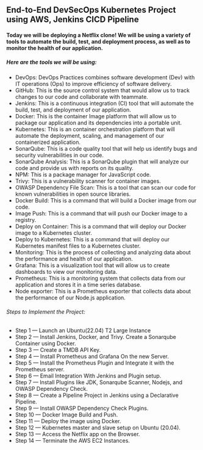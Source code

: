 ## End-to-End DevSecOps Kubernetes Project using AWS, Jenkins CICD Pipeline

#### Today we will be deploying a Netflix clone! We will be using a variety of tools to automate the build, test, and deployment process, as well as to monitor the health of our application.

##### Here are the tools we will be using:

+ DevOps: DevOps Practices combines software development (Dev) with IT operations (Ops) to improve efficiency of software delivery.
+ GitHub: This is the source control system that would allow us to track changes to our code and collaborate with teammate.
+ Jenkins: This is a continuous integration (CI) tool that will automate the build, test, and deployment of our application.
+ Docker: This is the container Image platform that will allow us to package our application and its dependencies into a portable unit.
+ Kubernetes: This is an container orchestration platform that will automate the deployment, scaling, and management of our containerized application.
+ SonarQube: This is a code quality tool that will help us identify bugs and security vulnerabilities in our code.
+ SonarQube Analysis: This is a SonarQube plugin that will analyze our code and provide us with reports on its quality.
+ NPM: This is a package manager for JavaScript code.
+ Trivy: This is a vulnerability scanner for container images.
+ OWASP Dependency File Scan: This is a tool that can scan our code for known vulnerabilities in open source libraries.
+ Docker Build: This is a command that will build a Docker image from our code.
+ Image Push: This is a command that will push our Docker image to a registry.
+ Deploy on Container: This is a command that will deploy our Docker image to a Kubernetes cluster.
+ Deploy to Kubernetes: This is a command that will deploy our Kubernetes manifest files to a Kubernetes cluster.
+ Monitoring: This is the process of collecting and analyzing data about the performance and health of our application.
+ Grafana: This is a visualization tool that will allow us to create dashboards to view our monitoring data.
+ Prometheus: This is a monitoring system that collects data from our application and stores it in a time series database.
+ Node exporter: This is a Prometheus exporter that collects data about the performance of our Node.js application.

###### Steps to Implement the Project:

+ Step 1 — Launch an Ubuntu(22.04) T2 Large Instance
+ Step 2 — Install Jenkins, Docker, and Trivy. Create a Sonarqube Container using Docker.
+ Step 3 — Create a TMDB API Key.
+ Step 4 — Install Prometheus and Grafana On the new Server.
+ Step 5 — Install the Prometheus Plugin and Integrate it with the Prometheus server.
+ Step 6 — Email Integration With Jenkins and Plugin setup.
+ Step 7 — Install Plugins like JDK, Sonarqube Scanner, Nodejs, and OWASP Dependency Check.
+ Step 8 — Create a Pipeline Project in Jenkins using a Declarative Pipeline.
+ Step 9 — Install OWASP Dependency Check Plugins.
+ Step 10 — Docker Image Build and Push.
+ Step 11 — Deploy the image using Docker.
+ Step 12 — Kubernetes master and slave setup on Ubuntu (20.04).
+ Step 13 — Access the Netflix app on the Browser.
+ Step 14 — Terminate the AWS EC2 Instances.







